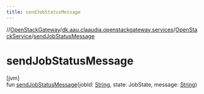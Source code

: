```yaml
---
title: sendJobStatusMessage
---
```

//[OpenStackGateway](../../../index.html)/[dk.aau.claaudia.openstackgateway.services](../index.html)/[OpenStackService](index.html)/[sendJobStatusMessage](send-job-status-message.html)



# sendJobStatusMessage



[jvm]\
fun [sendJobStatusMessage](send-job-status-message.html)(jobId: [String](https://kotlinlang.org/api/latest/jvm/stdlib/kotlin/-string/index.html), state: JobState, message: [String](https://kotlinlang.org/api/latest/jvm/stdlib/kotlin/-string/index.html))




